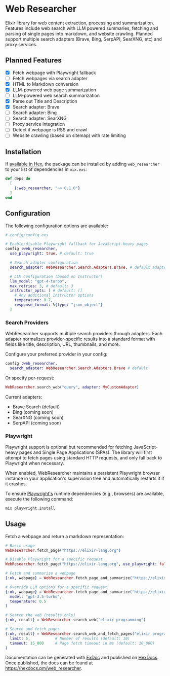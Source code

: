 # Web Researcher

Elixir library for web content extraction, processing and summarization. Features include web search with LLM powered summaries, fetching and parsing of single pages into markdown, and website crawling. Planned support multiple search adapters (Brave, Bing, SerpAPI, SearXNG, etc) and proxy services.

## Planned Features

- [x] Fetch webpage with Playwright fallback
- [ ] Fetch webpages via search adapter
- [x] HTML to Markdown conversion
- [x] LLM-powered web page summarization
- [ ] LLM-powered web search summarization
- [x] Parse out Title and Description
- [x] Search adapter: Brave
- [ ] Search adapter: Bing
- [ ] Search adapter: SearXNG
- [ ] Proxy service integration
- [ ] Detect if webpage is RSS and crawl
- [ ] Website crawling (based on sitemap) with rate limiting

## Installation

If [available in Hex](https://hex.pm/docs/publish), the package can be installed
by adding `web_researcher` to your list of dependencies in `mix.exs`:

```elixir
def deps do
  [
    {:web_researcher, "~> 0.1.0"}
  ]
end
```

## Configuration

The following configuration options are available:

```elixir
# config/config.exs

# Enable/disable Playwright fallback for JavaScript-heavy pages
config :web_researcher,
  use_playwright: true, # default: true

  # Search adapter configuration
  search_adapter: WebResearcher.Search.Adapters.Brave, # default adapter

  # LLM Configuration (based on Instructor)
  llm_model: "gpt-4-turbo",
  max_retries: 3, # default: 3
  instructor_opts: [ # default: []
    # Any additional Instructor options
    temperature: 0.7,
    response_format: %{type: "json_object"}
  ]
```

### Search Providers

WebResearcher supports multiple search providers through adapters. Each adapter normalizes provider-specific results into a standard format with fields like title, description, URL, thumbnails, and more.

Configure your preferred provider in your config:

```elixir
config :web_researcher,
  search_adapter: WebResearcher.Search.Adapters.Brave # default
```

Or specify per-request:

```elixir
WebResearcher.search_web("query", adapter: MyCustomAdapter)
```

Current adapters:
- Brave Search (default)
- Bing (coming soon)
- SearXNG (coming soon)
- SerpAPI (coming soon)

### Playwright

Playwright support is optional but recommended for fetching JavaScript-heavy pages and Single Page Applications (SPAs). The library will first attempt to fetch pages using standard HTTP requests, and only fall back to Playwright when necessary.

When enabled, WebResearcher maintains a persistent Playwright browser instance in your application's supervision tree and automatically restarts it if it crashes.

To ensure [Playwright's](https://github.com/mechanical-orchard/playwright-elixir) runtime dependencies (e.g., browsers) are available, execute the following command:

```bash
mix playwright.install
```

## Usage

Fetch a webpage and return a markdown representation:

```elixir
# Basic usage
WebResearcher.fetch_page("https://elixir-lang.org")

# Disable Playwright for a specific request
WebResearcher.fetch_page("https://elixir-lang.org", use_playwright: false)

# Fetch and summarize a webpage
{:ok, webpage} = WebResearcher.fetch_page_and_summarize("https://elixir-lang.org")

# Override LLM options for a specific request
{:ok, webpage} = WebResearcher.fetch_page_and_summarize("https://elixir-lang.org",
  model: "gpt-3.5-turbo",
  temperature: 0.5
)

# Search the web (results only)
{:ok, result} = WebResearcher.search_web("elixir programming")

# Search and fetch pages
{:ok, result} = WebResearcher.search_web_and_fetch_pages("elixir programming",
  limit: 5,           # Number of results (default: 10)
  timeout: 15_000     # Page fetch timeout in ms (default: 10_000)
)
```

Documentation can be generated with [ExDoc](https://github.com/elixir-lang/ex_doc)
and published on [HexDocs](https://hexdocs.pm). Once published, the docs can
be found at <https://hexdocs.pm/web_researcher>.
